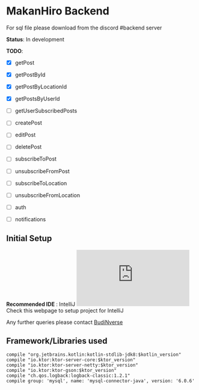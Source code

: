 # MakanHiro Backend

For sql file please download from the discord #backend server

**Status**: In development

**TODO**: 

 - [x] getPost
 - [x] getPostById
 - [x] getPostByLocationId
 - [x] getPostsByUserId
 - [ ] getUserSubscribedPosts
 - [ ] createPost
 - [ ] editPost
 - [ ] deletePost
 - [ ] subscribeToPost
 - [ ] unsubscribeFromPost
 - [ ] subscribeToLocation
 - [ ] unsubscribeFromLocation
 - [ ] auth
 - [ ] notifications
    

## Initial Setup
**Recommended IDE** : IntelliJ
![setup](https://www.jetbrains.com/help/idea/gradle.html) Check this webpage to setup project for IntelliJ

 Any further queries please contact [BudiNverse](https://github.com/BudiNverse)

## Framework/Libraries used

    compile "org.jetbrains.kotlin:kotlin-stdlib-jdk8:$kotlin_version"
    compile "io.ktor:ktor-server-core:$ktor_version"
    compile "io.ktor:ktor-server-netty:$ktor_version"
    compile "io.ktor:ktor-gson:$ktor_version"
    compile "ch.qos.logback:logback-classic:1.2.1"
    compile group: 'mysql', name: 'mysql-connector-java', version: '6.0.6'

